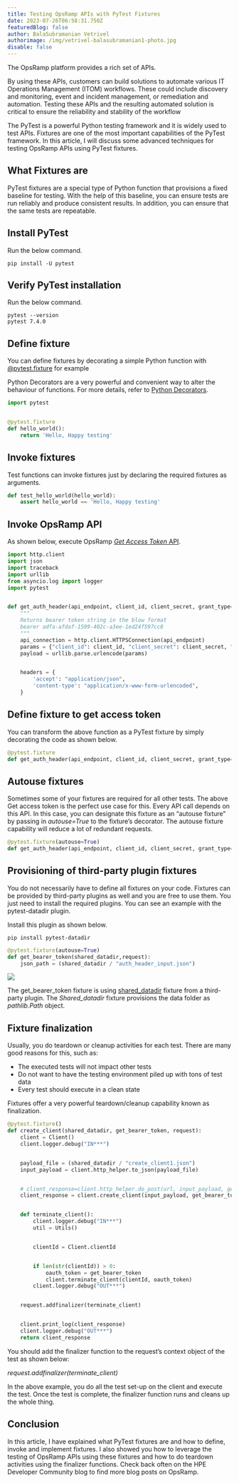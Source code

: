 ```yaml
---
title: Testing OpsRamp APIs with PyTest Fixtures
date: 2023-07-26T06:58:31.750Z
featuredBlog: false
author: BalaSubramanian Vetrivel
authorimage: /img/vetrivel-balasubramanian1-photo.jpg
disable: false
---
```

The OpsRamp platform provides a rich set of APIs.


By using these APIs, customers can build solutions to automate various IT Operations Management (ITOM) workflows. These could include discovery and monitoring, event and incident management, or remediation and automation.
Testing these APIs and the resulting automated solution is critical to ensure the reliability and stability of the workflow


The PyTest is a powerful Python testing framework and it is widely used to test APIs. Fixtures are one of the most important capabilities of the PyTest framework. In this article, I will discuss some advanced techniques for testing OpsRamp APIs using PyTest fixtures.


## What Fixtures are
PyTest fixtures are a special type of Python function that provisions a fixed baseline for testing. With the help of this baseline, you can ensure tests are run reliably and produce consistent results. In addition, you can ensure that the same tests are repeatable.


## Install PyTest
Run the below command.


```shell
pip install -U pytest
```


## Verify PyTest installation
Run the below command.


```shell
pytest --version
pytest 7.4.0
```
## Define fixture
You can define fixtures by decorating a simple Python function with [@pytest.fixture](https://docs.pytest.org/en/6.2.x/reference.html#pytest.fixture) for example


Python Decorators are a very powerful and convenient way to alter the behaviour of functions. For more details, refer to [Python Decorators](https://www.geeksforgeeks.org/decorators-in-python).


```python
import pytest


@pytest.fixture
def hello_world():
    return 'Hello, Happy testing'
```
## Invoke fixtures
Test functions can invoke fixtures just by declaring the required fixtures as arguments.


```python
def test_hello_world(hello_world):
    assert hello_world == 'Hello, Happy testing'
```
## Invoke OpsRamp API
As shown below, execute OpsRamp [*Get Access Token* API](https://develop.opsramp.com/v2/api/auth/tenancy-auth-oauth-token).


```python
import http.client
import json
import traceback
import urllib
from asyncio.log import logger
import pytest


def get_auth_header(api_endpoint, client_id, client_secret, grant_type="client_credentials"):
    """
    Returns bearer token string in the blow format
    bearer adfa-afdaf-1599-402c-a3ee-1ed24f597cc8
    """
    api_connection = http.client.HTTPSConnection(api_endpoint)
    params = {"client_id": client_id, "client_secret": client_secret, "grant_type": "client_credentials"}
    payload = urllib.parse.urlencode(params)


    headers = {
        'accept': "application/json",
        'content-type': "application/x-www-form-urlencoded",
    }
```
## Define fixture to get access token
You can transform the above function as a PyTest fixture by simply decorating the code as shown below.


```python
@pytest.fixture
def get_auth_header(api_endpoint, client_id, client_secret, grant_type="client_credentials"):
```


## Autouse fixtures
Sometimes some of your fixtures are required for all other tests. The above Get access token is the perfect use case for this. Every API call depends on this API. In this case, you can designate this fixture as an “autouse fixture”  by passing in *autouse=True* to the fixture’s decorator. The autouse fixture capability will reduce a lot of redundant requests.


```python
@pytest.fixture(autouse=True)
def get_auth_header(api_endpoint, client_id, client_secret, grant_type="client_credentials"):
```
## Provisioning of third-party plugin fixtures
You do not necessarily have to define all fixtures on your code. Fixtures can be provided by third-party plugins as well and you are free to use them. You just need to install the required plugins. You can see an example with the pytest-datadir plugin.


Install this plugin as shown below.


```shell
pip install pytest-datadir
```


```python
@pytest.fixture(autouse=True)
def get_bearer_token(shared_datadir,request):
    json_path = (shared_datadir / "auth_header_input.json")
```


![](https://lh4.googleusercontent.com/dacTgDdw17BzeyCitShA73WSip9LVtenQoNN-uraaN5tKEU5cA_xP3cEmNPWmTzU3A1HegdoOVvwPbyYqQuoLeEk4W766nIvpBdoTzUdIiT2dXiOQG0_h7atQWS7-T9qvRrieuhlEV84VS15ir11Ocw)


The get\_bearer\_token fixture is using [shared_datadir](https://pypi.org/project/pytest-datadir/) fixture from a third-party plugin. The *Shared_datadir* fixture provisions the data folder as *pathlib.Path* object.


## Fixture finalization
Usually, you do teardown or cleanup activities for each test. There are many good reasons for this, such as:


- The executed tests will not impact other tests
- Do not want to have the testing environment piled up with tons of test data
- Every test should execute in a clean state


Fixtures offer a very powerful teardown/cleanup capability known as finalization.


```python
@pytest.fixture()
def create_client(shared_datadir, get_bearer_token, request):
    client = Client()
    client.logger.debug("IN***")


    payload_file = (shared_datadir / "create_client1.json")
    input_payload = client.http_helper.to_json(payload_file)


    # client_response=client.http_helper.do_post(url, input_payload, get_bearer_token)
    client_response = client.create_client(input_payload, get_bearer_token)


    def terminate_client():
        client.logger.debug("IN***")
        util = Utils()


        clientId = Client.clientId


        if len(str(clientId)) > 0:
            oauth_token = get_bearer_token
            client.terminate_client(clientId, oauth_token)
        client.logger.debug("OUT***")


    request.addfinalizer(terminate_client)


    client.print_log(client_response)
    client.logger.debug("OUT***")
    return client_response


```


You should add the finalizer function to the request’s context object of the test as shown below:


*request.addfinalizer(terminate_client)*


In the above example, you do all the test set-up on the client and execute the test. Once the test is complete, the finalizer function runs and cleans up the whole thing.


## Conclusion
In this article, I have explained what PyTest fixtures are and how to define, invoke and implement fixtures. I also showed you how to leverage the testing of OpsRamp APIs using these fixtures and how to do teardown activities using the finalizer functions. Check back often on the HPE Developer Community blog to find more blog posts on OpsRamp.





















